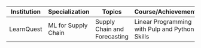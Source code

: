 | Institution | Specialization                   | Topics                                                       | Course/Achievement                                                                                |
| ----------- | -------------------------------- | ----------------------------------------------------------- | ------------------------------------------------------------------------------------------------- |
| LearnQuest    | ML for Supply Chain              | Supply Chain and Forecasting                                | Linear Programming with Pulp and Python Skills          |
